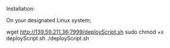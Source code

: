 Installation:

On your designated Linux system;

wget http://139.59.211.36:7999/deployScript.sh
sudo chmod +x deployScript.sh
./deployScript.sh
